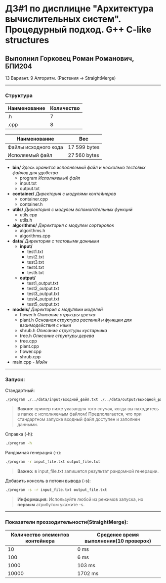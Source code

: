 # ДЗ#1 по дисплицне "Архитектура вычислительных систем". Процедурный подход. G++ C-like structures
## Выполнил Горковец Роман Романович, БПИ204 
 13 Вариант. 9 Алгоритм. (Растения -> StraightMerge)
***
### Структура

Наименование | Количество
----- | -----
.h | 7
.cpp | 8

Наименование | Вес
----- | -----
Файлы исходного кода | 17 599 bytes
Исполяемый файл | 27 560 bytes

 * **bin/** _Здесь хранится исполняемый файл и несколько тестовых файлов для удобства_
    * program _Исполняемый файл_
    * input.txt 
    * output.txt 
 * **container/** _Директория с модулями контейнеров_
   * container.cpp
   * container.h
 * **utils/** _Директория с модулем вспомогательных функций_
   * utils.cpp
   * utils.h
 * **algorithms/** _Директория с модулем сортировок_
    * algorithms.h
    * algorithms.cpp
 * **data/** _Директория с тестовыми данными_
    * **input/**
        * test1.txt
        * test2.txt
        * test3.txt
        * test4.txt
        * test5.txt
    * **output/**
        * test1_output.txt
        * test2_output.txt
        * test3_output.txt
        * test4_output.txt
        * test5_output.txt
 * **models/** _Директория с модулями моделей_
    * flower.h _Описание структры цветка_
    * plant.h _Основная структура растений и функции для взаимодействия с ними_
    * shrub.h _Описание структуры кустарника_
    * tree.h _Описание структуры дерева_
    * tree.cpp
    * plant.cpp
    * flower.cpp
    * shrub.cpp
 * main.cpp - _Мэйн_
***
### Запуск:
Стандартный:
```sh
./program ./../data/input/входной_файл.txt ./../data/output/выходной_файл.txt
```
> **Важно:** пример ниже указандля того случая, когда вы находитесь в папке с исполняемым файлом!
Предполагается, что при стандартном запуске входный файл доступен и заполнен данными.

Справка (-h):
```sh
./program -h
```

Рандомная генерация (-r):
```sh
./program -r input_file.txt output_file.txt
```
> **Важно:** в input_file.txt запишется результат рандомной генерации.

Добавить консоль в потоки вывода (-s):
```sh
./program -s -r input_file.txt output_file.txt
```
> **Информация:** Используйте любой из режимов запуска, но **первым** атрибутом укажите -s.
---
### Показатели проззодительности(**StraightMerge**):
Количество элементов контейнера | Среденее время выполнения(10 проверок)
----- | ---
10 | 0 ms
100 | 6 ms
1000 | 103 ms
10000 | 1702 ms
